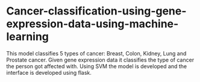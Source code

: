 # Cancer-classification-using-gene-expression-data-using-machine-learning
This model classifies 5 types of cancer: Breast, Colon, Kidney, Lung and Prostate cancer.
Given gene expression data it classifies the type of cancer the person got affected with.
Using SVM the model is developed and the interface is developed using flask.
